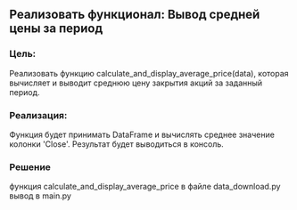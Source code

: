 ## Реализовать функционал: Вывод средней цены за период


### Цель:
Реализовать функцию calculate_and_display_average_price(data), которая вычисляет и выводит среднюю цену закрытия акций за заданный период.

### Реализация:
Функция будет принимать DataFrame и вычислять среднее значение колонки 'Close'. Результат будет выводиться в консоль.


### Решение
функция calculate_and_display_average_price в файле data_download.py
вывод в main.py
